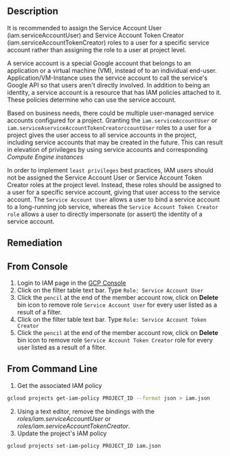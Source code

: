 ## Description

It is recommended to assign the Service Account User (iam.serviceAccountUser) and Service Account Token Creator (iam.serviceAccountTokenCreator) roles to a user for a specific service account rather than assigning the role to a user at project level.

A service account is a special Google account that belongs to an application or a virtual machine (VM), instead of to an individual end-user. Application/VM-Instance uses the service account to call the service's Google API so that users aren't directly involved. In
addition to being an identity, a service account is a resource that has IAM policies attached to it. These policies determine who can use the service account.

Based on business needs, there could be multiple user-managed service accounts configured for a project. Granting the `iam.serviceAccountUser` or `iam.serviceAserviceAccountTokenCreatorccountUser` roles to a user for a project gives the user access to all service accounts in the project, including service accounts that may be created in the future. This can result in elevation of privileges by using service accounts and corresponding *Compute Engine instances*

In order to implement `least privileges` best practices, IAM users should not be assigned the Service Account User or Service Account Token Creator roles at the project level.
Instead, these roles should be assigned to a user for a specific service account, giving that user access to the service account. The `Service Account User` allows a user to bind a
service account to a long-running job service, whereas the `Service Account Token Creator role` allows a user to directly impersonate (or assert) the identity of a service account.

## Remediation

## From Console

1. Login to IAM page in the [GCP Console](https://console.cloud.google.com/iam-admin/iam.)
2. Click on the filter table text bar. Type `Role: Service Account User`
3. Click the `pencil` at the end of the member account row, click on **Delete** bin icon to remove role `Service Account User` for every user listed as a result of a filter.
4. Click on the filter table text bar. Type `Role: Service Account Token Creator`
5. Click the `pencil` at the end of the member account row, click on **Delete** bin icon to remove role `Service Account Token Creator` role for every user listed as a result of a filter.

## From Command Line

1. Get the associated IAM policy
  ```bash
  gcloud projects get-iam-policy PROJECT_ID --format json > iam.json
  ```
2. Using a text editor, remove the bindings with the *roles/iam.serviceAccountUser* or *roles/iam.serviceAccountTokenCreator*.
3. Update the project's IAM policy
  ```bash
  gcloud projects set-iam-policy PROJECT_ID iam.json
  ```
